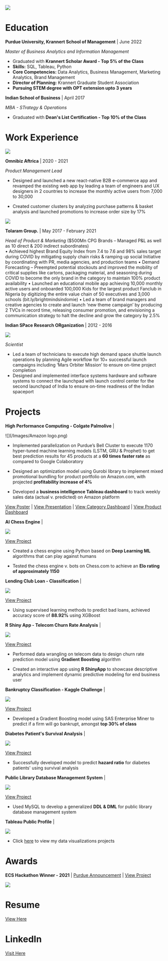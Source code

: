 
![](/Images/circle.png)

# Education 

**Purdue University, Krannert School of Management** | June 2022

*Master of Business Analytics and Information Management* 
- Graduated with **Krannert Scholar Award - Top 5% of the Class**
- **Skills:** SQL, Tableau, Python
- **Core Competencies:** Data Analytics, Business Management, Marketing Analytics, Brand Management
- **Director of Planning:** Krannert Graduate Student Association
- **Pursuing STEM degree with OPT extension upto 3 years**



**Indian School of Business** | April 2017

*MBA - STrategy & Operations* 

- Graduated with **Dean's List Certification - Top 10% of the Class**


# Work Experience

![](/Images/omnibiz.png)

**Omnibiz Aftrica** | 2020 -  2021

*Product Management Lead*

- Designed and launched a new react-native B2B e-commerce app and revamped the existing web app by leading a team of engineers and UX designers in 2 countries to increase the monthly active users from 7,000 to 30,000 

- Created customer clusters by analyzing purchase patterns & basket analysis and launched promotions to increase order size by 17%

![](/Images/Tolaram.png)

**Tolaram Group.** | May 2017 - February 2021

*Head of Product & Marketing* ($500Mn CPG Brands – Managed P&L as well as 10 direct & 200 indirect subordinates)  
•	Achieved highest Brand Equity Index from 7.4 to 7.6 and 98% sales target during COVID by mitigating supply chain risks & ramping up social Initiative by coordinating with PR, media agencies, and production teams
•	Demand Forecasting – Preempted potential stockouts and improved the mobility of critical supplies like cartons, packaging material, and seasoning during COVID to become the only brand in the category to maintain 100% product availability
•	Launched an educational mobile app achieving 10,000 monthly active users and onboarded 100,000 Kids for the largest product Fanclub in Nigeria by digitizing the entire value chain of 50 executives and 3,000 schools (bit.ly/brightmindsindomie)
•	Led a team of brand managers and creative agencies to create and launch ‘new theme campaign’ by producing 2 TVCs in record time, releasing consumer promotion, and envisioning a communication strategy to halt the decline and grow the category by 2.5%

**Indian SPace Research ORganization** | 2012 - 2016

![](/Images/isro.png)

*Scientist*

- Led a team of technicians to execute high demand space shuttle launch operations by planning Agile workflow for 10+ successful launch campaigns including ‘Mars Orbiter Mission’ to ensure on-time project completion
- Designed and implemented interface systems hardware and software systems to connect the launchpad with launch control center for the second launchpad of India to ensure on-time readiness of the Indian spaceport


# Projects

**High Performance Computing - Colgate Palmolive** |  

![](/Images/Amazon logo.png)


- Implemented parallelization on Purdue’s Bell Cluster to execute 1170 hyper-tuned machine learning models (LSTM, GRU & Prophet) to get best prediction results for 45 products at a **60 times faster rate** as compared to Google Colaboratory 

- Designed an optimization model using Gurobi library to implement mixed promotional bundling for product portfolio on Amazon.com, with projected **profitability increase of 4%**

- Developed a **business intelligence Tableau dashboard** to track weekly sales data (actual v. predicted) on Amazon platform


[View Poster](https://www.dropbox.com/s/j3msq5hbrbichii/Final%20Poster.pdf?dl=0) | [View Presentation](https://www.youtube.com/watch?v=fZuwZ3Bi9RE&t=43s&ab_channel=UsamaAther) | [View Category Dashboard](https://public.tableau.com/app/profile/usama.ather/viz/CategoryWiseDashboard/Dashboard1) | [View Product Dashboard](https://public.tableau.com/app/profile/usama.ather/viz/ProductWiseDashboard/Dashboard1) 



**AI Chess Engine** | 

![](/Images/Chess.jfif) 


[View Project](https://github.com/Usama93-PU/King-Slayer) 
 
- Created a chess engine using Python based on **Deep Learning ML** algorithms that can play against humans

- Tested the chess engine v. bots on Chess.com to achieve an **Elo rating of approximately 1150** 



**Lending Club Loan - Classification** |

![](/Images/download.png) 

[View Project](https://github.com/Usama93-PU/Lending-Club-Loan-Classification)

- Using supervised learning methods to predict bad loans, achieved accuracy score of **88.92%** using XGBoost



**R Shiny App - Telecom Churn Rate Analysis** |

![](/Images/Telecom-operators-and-reducing-customer-churn_adobespark.jfif) 




[View Project](https://github.com/Usama93-PU/R-ShinyApp-Telco-Churn-Rate)

- Performed data wrangling on telecom data to design churn rate prediction model using **Gradient Boosting** algorithm 

- Created an interactive app using **R ShinyApp** to showcase descriptive analytics and implement dynamic predictive modeling for end business user 



**Bankruptcy Classification - Kaggle Challenge** |

![](/Images/Kaggle_logo.png) 



[View Project](https://github.com/Usama93-PU/Bankruptcy-Classification-Kaggle-Challenge) 
- Developed a Gradient Boosting model using SAS Enterprise Miner to predict if a firm will go bankrupt, amongst **top 30% of class**





**Diabetes Patient's Survival Analysis** |

![](/Images/Diabetic_eye_disease_600_adobespark.jfif) 




[View Project](https://github.com/Usama93-PU/Diabetes-Patients-Survival-Analysis) 
- Successfully developed model to predict **hazard ratio** for diabetes patients' using survival analysis




**Public Library Database Management System** |

![](/Images/1280px-Seattle_Public_Library_logo.svg.png) 


[View Project](https://github.com/Usama93-PU/Public-Library-Database-Management-System)

- Used MySQL to develop a generalized **DDL & DML** for public library database management system



**Tableau Public Profile** |

![](/Images/tableaulogo_highres.png) 
- Click [here](https://public.tableau.com/app/profile/usama.ather) to view my data visualizations projects




# Awards

**ECS Hackathon Winner - 2021** | [Purdue Announcement](https://krannert.purdue.edu/news/features/home.php?story=7130) | [View Project](https://github.com/Usama93-PU/Espoir-Mental-Health-App)

![](/Images/ECS_adobespark.jfif)




# Resume


[View Here](https://www.dropbox.com/s/ilsn4r3r7hm56v3/Usama%20Ather%20-%20Resume.pdf?dl=0)

# LinkedIn

[Visit Here](https://www.linkedin.com/in/usamaather/)

